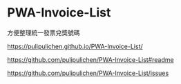 # PWA-Invoice-List
方便整理統一發票兌獎號碼

https://pulipulichen.github.io/PWA-Invoice-List/

https://github.com/pulipulichen/PWA-Invoice-List#readme

https://github.com/pulipulichen/PWA-Invoice-List/issues